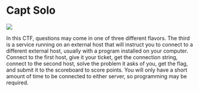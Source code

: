 # Capt Solo

![](https://media.giphy.com/media/rB1JNx9AxMno4/giphy.gif)

In this CTF, questions may come in one of three different flavors. 
The third is a service running on an external host that will instruct you to connect to a different external host, usually with a program installed on your computer. Connect to the first host, give it your ticket, get the connection string, connect to the second host, solve the problem it asks of you, get the flag, and submit it to the scoreboard to score points. 
You will only have a short amount of time to be connected to either server, so programming may be required.
